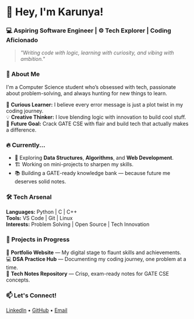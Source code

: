 # 👋 Hey, I'm Karunya!  
### 💻 Aspiring Software Engineer | ⚙️ Tech Explorer | Coding Aficionado

> _"Writing code with logic, learning with curiosity, and vibing with ambition."_

### 🚀 About Me  
I'm a Computer Science student who’s obsessed with tech, passionate about problem-solving, and always hunting for new things to learn.  

🧠 **Curious Learner:** I believe every error message is just a plot twist in my coding journey.  
💡 **Creative Thinker:** I love blending logic with innovation to build cool stuff.  
🎯 **Future Goal:** Crack GATE CSE with flair and build tech that actually makes a difference.  

### 🔥 Currently...  
- 🌱 Exploring **Data Structures**, **Algorithms**, and **Web Development**.  
- 🏗️ Working on mini-projects to sharpen my skills.  
- 📚 Building a GATE-ready knowledge bank — because future me deserves solid notes.  

### 🛠️ Tech Arsenal  
**Languages:** Python | C | C++  
**Tools:** VS Code | Git | Linux  
**Interests:** Problem Solving | Open Source | Tech Innovation  

### 📂 Projects in Progress  
🚀 **Portfolio Website** — My digital stage to flaunt skills and achievements.  
💻 **DSA Practice Hub** — Documenting my coding journey, one problem at a time.  
📒 **Tech Notes Repository** — Crisp, exam-ready notes for GATE CSE concepts.  

### 📫 Let's Connect!  
[LinkedIn](https://www.linkedin.com/in/karunya-k-p-2baa00331) • [GitHub](https://github.com/Karunyakp) • [Email](karunyayashu6@gmail.com)
